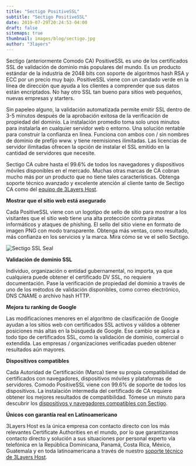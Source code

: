 ```yaml
---
title: "Sectigo PositiveSSL"
subtitle: "Sectigo PositiveSSL"
date: 2019-07-29T20:24:53-04:00
draft: false
sitemaps: true
thumbnail: images/blog/sectigo.jpg
author: "3layers"
---
```


Sectigo (anteriormente Comodo CA) PositiveSSL es uno de los certificados SSL de validación de dominio más populares del mundo. Es un producto estándar de la industria de 2048 bits con soporte de algoritmos hash RSA y ECC por un precio muy bajo. PositiveSSL viene con un candado verde en la línea de dirección que ayuda a los clientes a comprender que sus datos están encriptados. No hay otro SSL tan bueno para sitios web pequeños, nuevas empresas y starters.

Sin papeleo alguno, la validación automatizada permite emitir SSL dentro de 3-5 minutos después de la aprobación exitosa de la verificación de propiedad del dominio. La instalación promedio toma solo unos minutos para instalarla en cualquier servidor web o entorno. Una solución rentable para construir la confianza en línea. Funciona con ambos con / sin nombres de dominio de prefijo www. y tiene reemisiones ilimitadas. Las licencias de servidor ilimitadas ofrecen la opción de instalar el SSL emitido en la cantidad de servidores que necesite.

Sectigo CA cubre hasta el 99.6% de todos los navegadores y dispositivos móviles disponibles en el mercado. Muchas otras marcas de CA cobran mucho más por un producto que no tiene tales características. Obtenga soporte técnico avanzado y excelente atención al cliente tanto de Sectigo CA como del [equipo de 3Layers Host](https://3layers.host/contact/).

**Mostrar que el sitio web está asegurado**

Cada PositiveSSL viene con un logotipo de sello de sitio para mostrar a los visitantes que el sitio web tiene una alta protección contra piratas informáticos y ataques de phishing. El sello del sitio viene en formato de imagen PNG con modo transparente. Obtenga más ventas, como resultado, más confianza en los servicios y la marca. Mira cómo se ve el sello Sectigo.

![Sectigo SSL Seal](/images/blog/sectigo_seal.png)

**Validación de dominio SSL**

Individuo, organización o entidad gubernamental, no importa, ya que cualquiera puede obtener el certificado DV SSL, no requiere documentación. Pase la verificación de propiedad del dominio a través de uno de los métodos de validación disponibles, como correo electrónico, DNS CNAME o archivo hash HTTP.

**Mejora tu ranking de Google**

Las modificaciones menores en el algoritmo de clasificación de Google ayudan a los sitios web con certificados SSL activos y válidos a obtener posiciones más altas en la búsqueda de Google. Ese cambio se aplica a todo tipo de certificados SSL, como la validación de dominio, comercial o extendida. Las empresas / organizaciones verificadas pueden obtener resultados aún mayores.

**Dispositivos compatibles**

Cada Autoridad de Certificación (Marca) tiene su propia compatibilidad de certificados con navegadores, dispositivos móviles y plataformas de servidores. Comodo PositiveSSL viene con 99.6% de soporte de todos los dispositivos. La instalación intermedia del certificado de CA requiere obtener los mejores resultados de compatibilidad. Tómese un minuto para descubrir los [dispositivos y navegadores compatibles con Sectigo](https://3layers.host/blog/compatibilidad-de-dispositivos-con-ssl/).

**Únicos con garantía real en Latinoamericano**

3Layers Host es la única empresa con contacto directo con los más relevantes Certificate Authorities en el mundo, por lo que garantizamos contacto directo y solución a sus situaciones por personal experto vía telefónica en la República Dominicana, Panamá, Costa Rica, México, Guatemala y en toda latinoamericana a través de nuestro [soporte técnico de 3Layers Host](https://3layers.host/contact/).